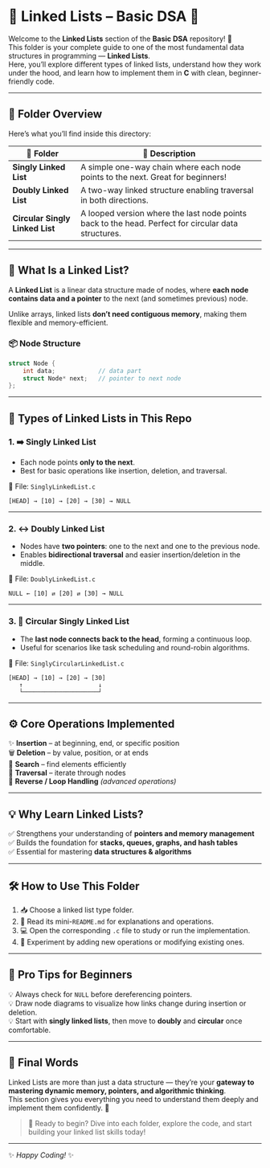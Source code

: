 
# 🔗 Linked Lists – Basic DSA 🧠

Welcome to the **Linked Lists** section of the **Basic DSA** repository! 🚀  
This folder is your complete guide to one of the most fundamental data structures in programming — **Linked Lists**.  
Here, you’ll explore different types of linked lists, understand how they work under the hood, and learn how to implement them in **C** with clean, beginner-friendly code.

---

## 📁 Folder Overview

Here’s what you’ll find inside this directory:

| 📂 Folder | 📌 Description |
|----------|----------------|
| **Singly Linked List** | A simple one-way chain where each node points to the next. Great for beginners! |
| **Doubly Linked List** | A two-way linked structure enabling traversal in both directions. |
| **Circular Singly Linked List** | A looped version where the last node points back to the head. Perfect for circular data structures. |

---

## 🧠 What Is a Linked List?

A **Linked List** is a linear data structure made of nodes, where **each node contains data and a pointer** to the next (and sometimes previous) node.

Unlike arrays, linked lists **don’t need contiguous memory**, making them flexible and memory-efficient.

### 📦 Node Structure
```c
struct Node {
    int data;            // data part
    struct Node* next;   // pointer to next node
};
```

---

## 🧬 Types of Linked Lists in This Repo

### 1. ➡️ Singly Linked List
- Each node points **only to the next**.
- Best for basic operations like insertion, deletion, and traversal.

📁 File: `SinglyLinkedList.c`

```
[HEAD] → [10] → [20] → [30] → NULL
```

---

### 2. ↔️ Doubly Linked List
- Nodes have **two pointers**: one to the next and one to the previous node.
- Enables **bidirectional traversal** and easier insertion/deletion in the middle.

📁 File: `DoublyLinkedList.c`

```
NULL ← [10] ⇄ [20] ⇄ [30] → NULL
```

---

### 3. 🔁 Circular Singly Linked List
- The **last node connects back to the head**, forming a continuous loop.
- Useful for scenarios like task scheduling and round-robin algorithms.

📁 File: `SinglyCircularLinkedList.c`

```
[HEAD] → [10] → [20] → [30]
   ↑                     ↓
   └─────────────────────┘
```

---

## ⚙️ Core Operations Implemented

✨ **Insertion** – at beginning, end, or specific position  
🗑️ **Deletion** – by value, position, or at ends  
🔎 **Search** – find elements efficiently  
🔁 **Traversal** – iterate through nodes  
🔄 **Reverse / Loop Handling** *(advanced operations)*  

---

## 💡 Why Learn Linked Lists?

✅ Strengthens your understanding of **pointers and memory management**  
✅ Builds the foundation for **stacks, queues, graphs, and hash tables**  
✅ Essential for mastering **data structures & algorithms**  

---

## 🛠️ How to Use This Folder

1. 📥 Choose a linked list type folder.  
2. 📜 Read its mini-`README.md` for explanations and operations.  
3. 💻 Open the corresponding `.c` file to study or run the implementation.  
4. 🧪 Experiment by adding new operations or modifying existing ones.

---

## 🧪 Pro Tips for Beginners

💡 Always check for `NULL` before dereferencing pointers.  
💡 Draw node diagrams to visualize how links change during insertion or deletion.  
💡 Start with **singly linked lists**, then move to **doubly** and **circular** once comfortable.

---

## 🎯 Final Words

Linked Lists are more than just a data structure — they’re your **gateway to mastering dynamic memory, pointers, and algorithmic thinking**.  
This section gives you everything you need to understand them deeply and implement them confidently. 🌱

> 🚀 Ready to begin? Dive into each folder, explore the code, and start building your linked list skills today!

---

✨ *Happy Coding!* ✨  


